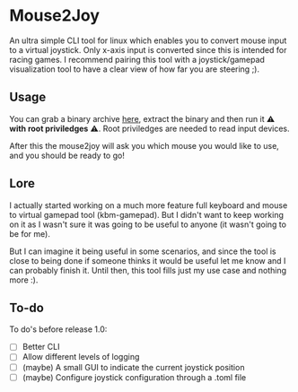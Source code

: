 # Mouse2Joy
An ultra simple CLI tool for linux which enables you to convert mouse input to a virtual joystick. Only x-axis input is converted since this is intended for racing games. I recommend pairing this tool with a joystick/gamepad visualization tool to have a clear view of how far you are steering ;).

## Usage
You can grab a binary archive [here](https://github.com/clemjvdm/mouse2joy/releases), extract the binary and then run it ⚠️ **with root priviledges** ⚠️. Root priviledges are needed to read input devices.

After this the mouse2joy will ask you which mouse you would like to use, and you should be ready to go!

## Lore
I actually started working on a much more feature full keyboard and mouse to virtual gamepad tool (kbm-gamepad). But I didn't want to keep working on it as I wasn't sure it was going to be useful to anyone (it wasn't going to be for me).

But I can imagine it being useful in some scenarios, and since the tool is close to being done if someone thinks it would be useful let me know and I can probably finish it. Until then, this tool fills just my use case and nothing more :).

## To-do
To do's before release 1.0:
- [ ] Better CLI
- [ ] Allow different levels of logging
- [ ] (maybe) A small GUI to indicate the current joystick position
- [ ] (maybe) Configure joystick configuration through a .toml file
